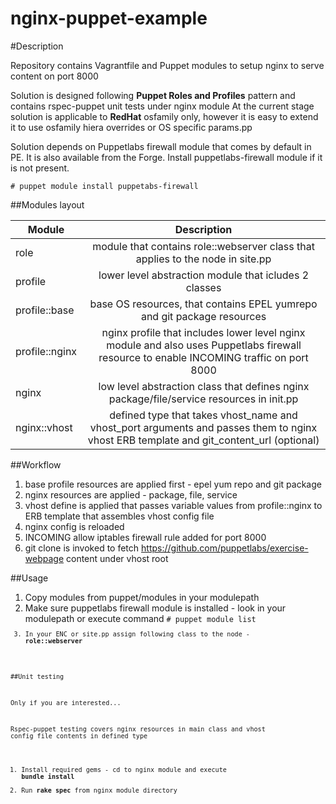 nginx-puppet-example
====================


#Description

Repository contains Vagrantfile and Puppet modules to setup nginx to serve content on port 8000

Solution is designed following **Puppet Roles and Profiles** pattern and contains rspec-puppet unit tests under nginx module
At the current stage solution is applicable to **RedHat** osfamily only, however it is easy to extend it to use osfamily hiera overrides or OS specific params.pp

Solution depends on Puppetlabs firewall module that comes by default in PE. 
It is also available from the Forge. Install puppetlabs-firewall module if it is not present.

 <code># puppet module install puppetabs-firewall</code>
 
##Modules layout

| Module        | Description   |
| ------------- |:-------------:|
| role    | module that contains role::webserver class that applies to the node in site.pp |
| profile | lower level abstraction module that icludes 2 classes
| profile::base | base OS resources, that contains EPEL yumrepo and git package resources |
| profile::nginx | nginx profile that includes lower level nginx module and also uses Puppetlabs firewall resource to enable INCOMING traffic on port 8000 |
| nginx | low level abstraction class that defines nginx package/file/service resources in init.pp |
| nginx::vhost | defined type that takes vhost_name and vhost_port arguments and passes them to nginx vhost ERB template and git_content_url (optional) |

##Workflow

  1. base profile resources are applied first - epel yum repo and git package
  2. nginx resources are applied - package, file, service
  3. vhost define is applied that passes variable values from profile::nginx to ERB template that assembles vhost config file
  4. nginx config is reloaded
  5. INCOMING allow iptables firewall rule added for port 8000
  6. git clone is invoked to fetch https://github.com/puppetlabs/exercise-webpage content under vhost root

##Usage
  
  1. Copy modules from puppet/modules in your modulepath
  2. Make sure puppetlabs firewall module is installed - look in your modulepath or execute command
     <code># puppet module list<code>
  3. In your ENC or site.pp assign following class to the node - **role::webserver**

##Unit testing

  Only if you are interested...
  
  Rspec-puppet testing covers nginx resources in main class and vhost config file contents in defined type
  
  1. Install required gems - cd to nginx module and execute **bundle install**
  2. Run **rake spec** from nginx module directory
